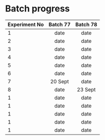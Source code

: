 # Batch progress

|Experiment No| Batch 77 | Batch 78|
|:----|:----:|:----:|
|1|date|date|
|2|date|date|
|3|date|date|
|4|date|date|
|5|date|date|
|6|date|date|
|7|20 Sept|date|
|8|date|23 Sept|
|1|date|date
|1|date|date|
|1|date|date|
|1|date|date|
|1|date|date|
